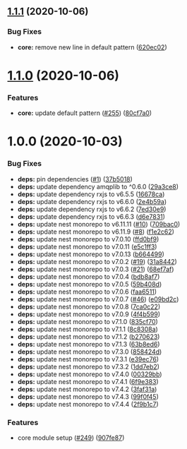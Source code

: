## [1.1.1](https://github.com/nest-x/nestx-log4js/compare/v1.1.0...v1.1.1) (2020-10-06)


### Bug Fixes

* **core:** remove new line in default pattern ([620ec02](https://github.com/nest-x/nestx-log4js/commit/620ec0282187d04ef6e6b1c3f66d4ac59591a1ad))

# [1.1.0](https://github.com/nest-x/nestx-log4js/compare/v1.0.0...v1.1.0) (2020-10-06)


### Features

* **core:** update default pattern ([#255](https://github.com/nest-x/nestx-log4js/issues/255)) ([80cf7a0](https://github.com/nest-x/nestx-log4js/commit/80cf7a0cf5976ed58358fddb86e9fd8f6605653d))

# 1.0.0 (2020-10-03)


### Bug Fixes

* **deps:** pin dependencies ([#1](https://github.com/nest-x/nestx-log4js/issues/1)) ([37b5018](https://github.com/nest-x/nestx-log4js/commit/37b5018384c1053a9309491475c15b253f49f04c))
* **deps:** update dependency amqplib to ^0.6.0 ([29a3ce8](https://github.com/nest-x/nestx-log4js/commit/29a3ce8a9dfef52c01e5e9318a12828302935238))
* **deps:** update dependency rxjs to v6.5.5 ([16678ca](https://github.com/nest-x/nestx-log4js/commit/16678caf62665e10575573cac0e0a926fe1d7db0))
* **deps:** update dependency rxjs to v6.6.0 ([2e4b59a](https://github.com/nest-x/nestx-log4js/commit/2e4b59a04466e4df742d8351d13b503cbef500ae))
* **deps:** update dependency rxjs to v6.6.2 ([7ed30e9](https://github.com/nest-x/nestx-log4js/commit/7ed30e9cd6cb26cb3ec2c86d74a3c27fff0683cd))
* **deps:** update dependency rxjs to v6.6.3 ([d6e7831](https://github.com/nest-x/nestx-log4js/commit/d6e7831ba791497014ebd9b73fe8f74f3736d340))
* **deps:** update nest monorepo to v6.11.11 ([#10](https://github.com/nest-x/nestx-log4js/issues/10)) ([709bac0](https://github.com/nest-x/nestx-log4js/commit/709bac0c23e295d1671af73258b52cc459d94206))
* **deps:** update nest monorepo to v6.11.9 ([#8](https://github.com/nest-x/nestx-log4js/issues/8)) ([f1e2c62](https://github.com/nest-x/nestx-log4js/commit/f1e2c6272ad5c7e1b618d7c16d40260734dc466e))
* **deps:** update nest monorepo to v7.0.10 ([ffd0bf9](https://github.com/nest-x/nestx-log4js/commit/ffd0bf9634de4b0e9f9c5f2e89b65ba197c3f74e))
* **deps:** update nest monorepo to v7.0.11 ([e5c1ff3](https://github.com/nest-x/nestx-log4js/commit/e5c1ff331e6f0f91e09aeaff80926a3405f978a7))
* **deps:** update nest monorepo to v7.0.13 ([b664499](https://github.com/nest-x/nestx-log4js/commit/b664499fcae7ca450b81e0b9bd381182f6ad35e6))
* **deps:** update nest monorepo to v7.0.2 ([#19](https://github.com/nest-x/nestx-log4js/issues/19)) ([31a8442](https://github.com/nest-x/nestx-log4js/commit/31a84422eb8a77cf4248c4018afa9d3f2a7770bd))
* **deps:** update nest monorepo to v7.0.3 ([#21](https://github.com/nest-x/nestx-log4js/issues/21)) ([68ef7af](https://github.com/nest-x/nestx-log4js/commit/68ef7af7e7859ebaccd3d5898347613aa235a74f))
* **deps:** update nest monorepo to v7.0.4 ([bdb8af7](https://github.com/nest-x/nestx-log4js/commit/bdb8af7556ac390c63a81b7e047994e79306da25))
* **deps:** update nest monorepo to v7.0.5 ([59b408d](https://github.com/nest-x/nestx-log4js/commit/59b408d4f6335ad27b4a5a78eadcc2bbde1d5eff))
* **deps:** update nest monorepo to v7.0.6 ([faa6511](https://github.com/nest-x/nestx-log4js/commit/faa6511aa04f33899034617beb78c49a7515d8ef))
* **deps:** update nest monorepo to v7.0.7 ([#46](https://github.com/nest-x/nestx-log4js/issues/46)) ([e09bd2c](https://github.com/nest-x/nestx-log4js/commit/e09bd2c750a86949a5e4d0639ea1bd1cd66245ed))
* **deps:** update nest monorepo to v7.0.8 ([7ca0c22](https://github.com/nest-x/nestx-log4js/commit/7ca0c223dfb5d6952f5d613e82e040283d5d901b))
* **deps:** update nest monorepo to v7.0.9 ([4f4b599](https://github.com/nest-x/nestx-log4js/commit/4f4b599ee710062666da094db831dfc1278393d6))
* **deps:** update nest monorepo to v7.1.0 ([835cf70](https://github.com/nest-x/nestx-log4js/commit/835cf7055aaa2fb5284478434a9db5991bd3ba37))
* **deps:** update nest monorepo to v7.1.1 ([8c8308a](https://github.com/nest-x/nestx-log4js/commit/8c8308a66edc202a9a0906ad935fa3245bdfe1c5))
* **deps:** update nest monorepo to v7.1.2 ([b270623](https://github.com/nest-x/nestx-log4js/commit/b270623cbcb90eb1135dfe3f762c0f2e26e930dc))
* **deps:** update nest monorepo to v7.1.3 ([63b8ed6](https://github.com/nest-x/nestx-log4js/commit/63b8ed6b9b7ddcf48eeef5d91aa9573f65fa0947))
* **deps:** update nest monorepo to v7.3.0 ([858424d](https://github.com/nest-x/nestx-log4js/commit/858424dae363e28975933264a64cb15340f2cfe9))
* **deps:** update nest monorepo to v7.3.1 ([e39ec76](https://github.com/nest-x/nestx-log4js/commit/e39ec76bfde4a3619adec09737570202b4ecdbab))
* **deps:** update nest monorepo to v7.3.2 ([1dd7eb2](https://github.com/nest-x/nestx-log4js/commit/1dd7eb24e254a8e8ec8d36875da497b68b797512))
* **deps:** update nest monorepo to v7.4.0 ([00329bb](https://github.com/nest-x/nestx-log4js/commit/00329bbf4b98e395476666b6d0eb32b23c98c13e))
* **deps:** update nest monorepo to v7.4.1 ([6f9e383](https://github.com/nest-x/nestx-log4js/commit/6f9e383112036880f75c1584021b94b5db98d437))
* **deps:** update nest monorepo to v7.4.2 ([3faf31a](https://github.com/nest-x/nestx-log4js/commit/3faf31a13fb1ca5c66ab14ea92a0209dfd92e2e2))
* **deps:** update nest monorepo to v7.4.3 ([99f0f45](https://github.com/nest-x/nestx-log4js/commit/99f0f45de7cd71a225d0dcdcd698c35effdaf14f))
* **deps:** update nest monorepo to v7.4.4 ([2f9b1c7](https://github.com/nest-x/nestx-log4js/commit/2f9b1c77a0b1ee3df6c3a4d824b617379e426405))


### Features

* core module setup ([#249](https://github.com/nest-x/nestx-log4js/issues/249)) ([907fe87](https://github.com/nest-x/nestx-log4js/commit/907fe8727efbc63926f6b9b6a98c157cce6c7bcb))
